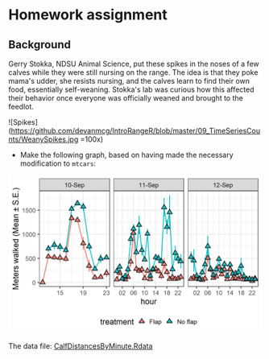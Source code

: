# Homework assignment

## Background 

Gerry Stokka, NDSU Animal Science, put these spikes in the noses of a few calves while they were still nursing on the range. 
The idea is that they poke mama's udder, she resists nursing, and the calves learn to find their own food, essentially self-weaning. 
Stokka's lab was curious how this affected their behavior once everyone was officially weaned and brought to the feedlot. 

![Spikes](https://github.com/devanmcg/IntroRangeR/blob/master/09_TimeSeriesCounts/WeanySpikes.jpg =100x)

* Make the following graph, based on having made the necessary modification to `mtcars`: 

![Example plot](https://github.com/devanmcg/IntroRangeR/blob/master/09_TimeSeriesCounts/HourlyDistances-1.png)

The data file: 
[CalfDistancesByMinute.Rdata](https://github.com/devanmcg/IntroRangeR/blob/master/data/CalfDistancesByMinute.Rdata)

